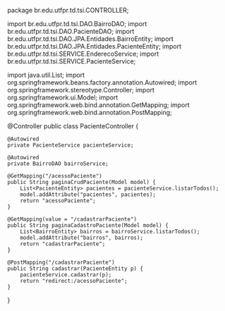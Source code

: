 package br.edu.utfpr.td.tsi.CONTROLLER;

import br.edu.utfpr.td.tsi.DAO.BairroDAO;
import br.edu.utfpr.td.tsi.DAO.PacienteDAO;
import br.edu.utfpr.td.tsi.DAO.JPA.Entidades.BairroEntity;
import br.edu.utfpr.td.tsi.DAO.JPA.Entidades.PacienteEntity;
import br.edu.utfpr.td.tsi.SERVICE.EnderecoService;
import br.edu.utfpr.td.tsi.SERVICE.PacienteService;

import java.util.List;
import org.springframework.beans.factory.annotation.Autowired;
import org.springframework.stereotype.Controller;
import org.springframework.ui.Model;
import org.springframework.web.bind.annotation.GetMapping;
import org.springframework.web.bind.annotation.PostMapping;

@Controller
public class PacienteController {

    @Autowired
    private PacienteService pacienteService;

    @Autowired
    private BairroDAO bairroService;

    @GetMapping("/acessoPaciente")
    public String paginaCrudPaciente(Model model) {
        List<PacienteEntity> pacientes = pacienteService.listarTodos();
        model.addAttribute("pacientes", pacientes);
        return "acessoPaciente";
    }

    @GetMapping(value = "/cadastrarPaciente")
    public String paginaCadastroPaciente(Model model) {
        List<BairroEntity> bairros = bairroService.listarTodos();
        model.addAttribute("bairros", bairros);
        return "cadastrarPaciente";
    }

    @PostMapping("/cadastrarPaciente")
    public String cadastrar(PacienteEntity p) {
        pacienteService.cadastrar(p);
        return "redirect:/acessoPaciente";
    }
}
